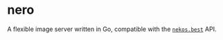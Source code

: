 # nero

A flexible image server written in Go, compatible with the [`nekos.best`](https://nekos.best) API.
